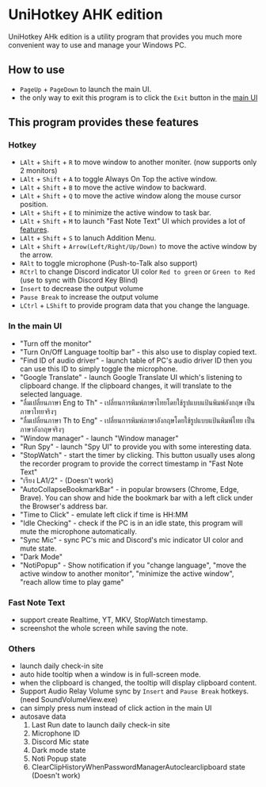 # UniHotkey AHK edition
UniHotkey AHk edition is a utility program that provides you much more convenient way to use and manage your Windows PC.

## How to use
- `PageUp` + `PageDown` to launch the main UI.
- the only way to exit this program is to click the `Exit` button in the [main UI](https://github.com/Iz-zzzzz/UniHotkey-AHK-edition#in-the-main-ui)

## This program provides these features

### Hotkey
- `LAlt` + `Shift` + `R` to move window to another moniter. (now supports only 2 monitors)
- `LAlt` + `Shift` + `A` to toggle Always On Top the active window.
- `LAlt` + `Shift` + `B` to move the active window to backward.
- `LAlt` + `Shift` + `Q` to move the active window along the mouse cursor position.
- `LAlt` + `Shift` + `E` to minimize the active window to task bar.
- `LAlt` + `Shift` + `M` to launch "Fast Note Text" UI which provides a lot of [features](https://github.com/Iz-zzzzz/UniHotkey-AHK-edition#fast-note-text).
- `LAlt` + `Shift` + `S` to lanuch Addition Menu.
- `LAlt` + `Shift` + `Arrow(Left/Right/Up/Down)` to move the active window by the arrow.
- `RAlt` to toggle microphone (Push-to-Talk also support)
- `RCtrl` to change Discord indicator UI color `Red to green` or `Green to Red` (use to sync with Discord Key Blind)
- `Insert` to decrease the output volume
- `Pause Break` to increase the output volume
- `LCtrl` + `LShift` to provide program data that you change the language.

### In the main UI
- "Turn off the monitor"
- "Turn On/Off Language tooltip bar" - this also use to display copied text.
- "Find ID of audio driver" - launch table of PC's audio driver ID then you can use this ID to simply toggle the microphone.
- "Google Translate" - launch Google Translate UI which's listening to clipboard change. If the clipboard changes, it will translate to the selected language.
- "ลื่มเปลี่ยนภาษา Eng to Th" - เปลี่ยนการพิมพ์ภาษาไทยโดยใช้รูปแบบแป้นพิมพ์อังกฤษ เป็นภาษาไทยจริงๆ
- "ลื่มเปลี่ยนภาษา Th to Eng" - เปลี่ยนการพิมพ์ภาษาอังกฤษโดยใช้รูปแบบแป้นพิมพ์ไทย เป็นภาษาอังกฤษจริงๆ
- "Window manager" - launch "Window manager"
- "Run Spy" - launch "Spy UI" to provide you with some interesting data.
- "StopWatch" - start the timer by clicking. This button usually uses along the recorder program to provide the correct timestamp in "Fast Note Text"
- "เรียง LA1/2" - (Doesn't work)
- "AutoCollapseBookmarkBar" - in popular browsers (Chrome, Edge, Brave). You can show and hide the bookmark bar with a left click under the Browser's address bar.
- "Time to Click" - emulate left click if time is HH:MM
- "Idle Checking" - check if the PC is in an idle state, this program will mute the microphone automatically.
- "Sync Mic" - sync PC's mic and Discord's mic indicator UI color and mute state.
- "Dark Mode"
- "NotiPopup" - Show notification if you "change language", "move the active window to another monitor", "minimize the active window", "reach allow time to play game"

### Fast Note Text
- support create Realtime, YT, MKV, StopWatch timestamp.
- screenshot the whole screen while saving the note.

### Others
- launch daily check-in site
- auto hide tooltip when a window is in full-screen mode.
- when the clipboard is changed, the tooltip will display clipboard content.
- Support Audio Relay Volume sync by `Insert` and `Pause Break` hotkeys. (need SoundVolumeView.exe)
- can simply press num instead of click action in the main UI
- autosave data
  1. Last Run date to launch daily check-in site
  2. Microphone ID
  3. Discord Mic state
  4. Dark mode state
  5. Noti Popup state
  6. ClearClipHistoryWhenPasswordManagerAutoclearclipboard state (Doesn't work)
